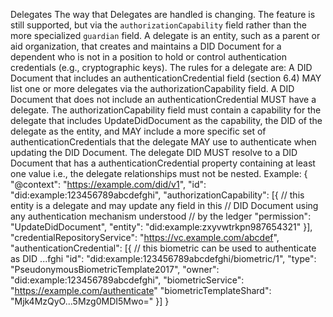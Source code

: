 Delegates The way that Delegates are handled is changing. The feature is still supported, but via the `authorizationCapability` field rather than the more specialized `guardian` field. A delegate is an entity, such as a parent or aid organization, that creates and maintains a DID Document for a dependent who is not in a position to hold or control authentication credentials (e.g., cryptographic keys). The rules for a delegate are: A DID Document that includes an authenticationCredential field (section 6.4) MAY list one or more delegates via the authorizationCapability field. A DID Document that does not include an authenticationCredential MUST have a delegate. The authorizationCapability field must contain a capability for the delegate that includes UpdateDidDocument as the capability, the DID of the delegate as the entity, and MAY include a more specific set of authenticationCredentials that the delegate MAY use to authenticate when updating the DID Document. The delegate DID MUST resolve to a DID Document that has a authenticationCredential property containing at least one value i.e., the delegate relationships must not be nested. Example: { "@context": "https://example.com/did/v1", "id": "did:example:123456789abcdefghi", "authorizationCapability": [{ // this entity is a delegate and may update any field in this // DID Document using any authentication mechanism understood // by the ledger "permission": "UpdateDidDocument", "entity": "did:example:zxyvwtrkpn987654321" }], "credentialRepositoryService": "https://vc.example.com/abcdef", "authenticationCredential": [{ // this biometric can be used to authenticate as DID ...fghi "id": "did:example:123456789abcdefghi/biometric/1", "type": "PseudonymousBiometricTemplate2017", "owner": "did:example:123456789abcdefghi", "biometricService": "https://example.com/authenticate" "biometricTemplateShard": "Mjk4MzQyO...5Mzg0MDI5Mwo=" }] }
